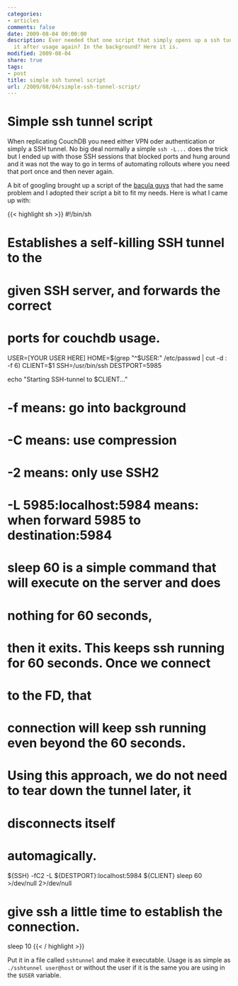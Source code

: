 ```yaml
---
categories:
- articles
comments: false
date: 2009-08-04 00:00:00
description: Ever needed that one script that simply opens up a ssh tunnel and closes
  it after usage again? In the background? Here it is.
modified: 2009-08-04
share: true
tags:
- post
title: simple ssh tunnel script
url: /2009/08/04/simple-ssh-tunnel-script/
---
```


Simple ssh tunnel script
========================

When replicating CouchDB you need either VPN oder authentication or
simply a SSH tunnel. No big deal normally a simple `ssh -L...` does the
trick but I ended up with those SSH sessions that blocked ports and hung
around and it was not the way to go in terms of automating rollouts
where you need that port once and then never again.

A bit of googling brought up a script of the <a href="http://wiki.bacula.org/doku.php?id=sshtunnel">
bacula guys</a> that had the same problem and I adopted their script a
bit to fit my needs. Here is what I came up with:

{{< highlight sh >}}
#!/bin/sh
# Establishes a self-killing SSH tunnel to the
# given SSH server, and forwards the correct
# ports for couchdb usage.

USER=[YOUR USER HERE]
HOME=$(grep "^$USER:" /etc/passwd | cut -d : -f 6)
CLIENT=$1
SSH=/usr/bin/ssh
DESTPORT=5985

echo "Starting SSH-tunnel to $CLIENT..."
# -f means: go into background
# -C means: use compression
# -2 means: only use SSH2
# -L 5985:localhost:5984 means: when forward 5985 to destination:5984
# sleep 60 is a simple command that will execute on the server and does
# nothing for 60 seconds,
# then it exits. This keeps ssh running for 60 seconds. Once we connect
# to the FD, that
# connection will keep ssh running even beyond the 60 seconds.
# Using this approach, we do not need to tear down the tunnel later, it
# disconnects itself
# automagically.
${SSH} -fC2 -L ${DESTPORT}:localhost:5984 ${CLIENT} sleep 60 >/dev/null
2>/dev/null
# give ssh a little time to establish the connection.
sleep 10
{{< / highlight >}}

Put it in a file called `sshtunnel` and make it executable. Usage is as
simple as `./sshtunnel user@host` or without the user if it is the same
you are using in the `$USER` variable.
